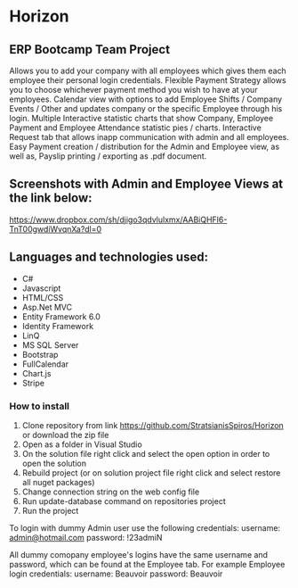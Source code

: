 # Horizon

## ERP Bootcamp Team Project
Allows you to add your company with all employees which gives them each employee their personal login credentials.
Flexible Payment Strategy allows you to choose whichever payment method you wish to have at your employees.
Calendar view with options to add Employee Shifts / Company Events / Other and updates company or the specific Employee through his login.
Multiple Interactive statistic charts that show Company, Employee Payment and Employee Attendance statistic pies / charts.
Interactive Request tab that allows inapp communication with admin and all employees.
Easy Payment creation / distribution for the Admin and Employee view, as well as, Payslip printing / exporting as .pdf document.

## Screenshots with Admin and Employee Views at the link below:
https://www.dropbox.com/sh/djigo3qdvlulxmx/AABiQHFl6-TnT00gwdiWvqnXa?dl=0

## Languages and technologies used:
- C#
- Javascript
- HTML/CSS
- Asp.Net MVC
- Entity Framework 6.0
- Identity Framework
- LinQ
- MS SQL Server
- Bootstrap
- FullCalendar
- Chart.js
- Stripe

### How to install
1. Clone repository from  link https://github.com/StratsianisSpiros/Horizon or download the zip file
2. Open as a folder in Visual Studio
3. On the solution file right click and select the open option in order to open the solution
4. Rebuild project (or on solution project file right click and select restore all nuget packages)
5. Change connection string on the web config file
6. Run update-database command on repositories project
7. Run the project

To login with dummy Admin user use the following credentials:
username: admin@hotmail.com
password: !23admiN

All dummy comopany employee's logins have the same username and password, which can be found at the Employee tab.
For example Employee login credentials:
username: Beauvoir
password: Beauvoir
